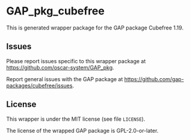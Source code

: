 # GAP_pkg_cubefree

This is generated wrapper package for the GAP package Cubefree 1.19.

## Issues

Please report issues specific to this wrapper package at <https://github.com/oscar-system/GAP_pkg>.

Report general issues with the GAP package at <https://github.com/gap-packages/cubefree/issues>.

## License

This wrapper is under the MIT license (see file `LICENSE`).

The license of the wrapped GAP package is GPL-2.0-or-later.
